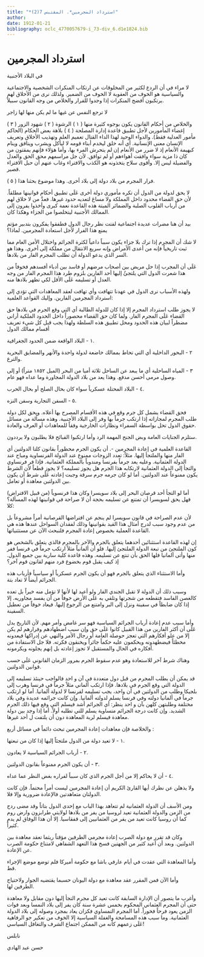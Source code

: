 ```yaml
---
title: "*استرداد المجرمين*. المقتبس 7(2)"
author: 
date: 1912-01-21
bibliography: oclc_4770057679-i_73-div_6.d1e1824.bib
---
```




#  استرداد المجرمين 


 في البلاد الأجنبية 

 لا مراء في أن الردع لكثير من المخلوقات عن ارتكاب المنكرات الشخصية والاجتماعية والسياسية هو الخوف من العقوبة لا الخوف من الضمير. ولذلك نرى من الأخلاق لهم يرتكبون أفضح المنكرات إذا وجدوا للفرار والخلاص من وجه القانون سبيلاً. 

 لا ترجع النفس عن غيها   ما لم يكن منها لها زاجر  

 والخلاص من أحكام القانون يكون بوجوه كثيرة منها (  ١  ) الرشوة (  ٢  ) شهود الزور (  ٣  ) إغضاء المأمورين لأجل تطبيق قاعدة إدارة المصلحة (  ٤  ) بلاهة بعض الحكام (الحاكم مأمور العدلية فقط). والدواء الوحيد لهذا الداء القتال تعميم العلم وتهذيب الأخلاق وتعريف الإنسان معنى الإنسانية. أي أنه خلق ليخدم أبناء قومه لا ليأكل ويشرب وينافق وينام كبهيمة الأنعام إذ لا ضرر من الأنعام إن لم يتحرش المرء بها، وأما هؤلاء فإنهم يمقتون من كان ذا مزية سواء وافقت أهواءهم أو لم توافق. لأن جل مراسمهم محق الحق والعدل والفضيلة ليس إلا. وأقوى سلاح يتخذونه هو الكذب والافتراء وغاب عنهم أن حبل الافتراء قصير. 

 (  ٥  ) فرار المجرم من بلاد دولة إلى بلاد أخرى. وهذا موضوع بحثنا هذا. 

 لا يحق لدولة من الدول أن تكره مأموري دولة أخرى عَلَى تطبيق أحكام قوانينها مطلقاً. لأن حق القضاء محدود داخل المملكة ولا مساغ لتعديه حدود غيرها. فعدَّ من لا خلاق لهم من أرباب القلوب الصلبة والضمائر الميتة هذه القاعدة نعمة كبرى وأخذوا يفرون إلى الممالك الأجنبية ليتخلصوا من الجزاء وهكذا كان. 

 بيد أن هنا مضرات عديدة اجتماعية لفتت نظر رجال الدول فطفقوا يفكرون بتدبير مؤتم يمنع هذا الفرار لأجل استعادة المجرمين. لماذا؟ 

 لا شك أن المجرم إذا ترك بلا جزاء يكون سبباً داعياً لكثرة الجرائم واختلال الأمن العام مما ثبت تاريخياً فإنه من أعدى الأمراض وإنه سريع الانتقال من مملكة إلى أخرى. وهذا هو السر الذي يدعو الدولة أن تطلب المجرم الفار من بلادها. 

 عَلَى أن المجرب إذا حل مريض بين أصحاب مرضهم أو فاسد بين أدباء أفسدهم فخوفاً من   هذا شعرت الدول التي يلتجئُ إليها  أحد  الفارين بلزوم طرد هذا المجرم الفار من وجه العدل أو تسليمه عَلَى الأقل لكي تطهر بلادها منه. 

 ولهذه الأسباب نرى الدول في عهدنا تتهافت وأي تهافت لعقد المعاهدات التي تؤدي إلى استرداد المجرمين الفارين. وإليك القواعد العلمية: 

 لا يجوز طلب استرداد المجرم إلا إذا كان للدولة الطالبة أي التي وقع الجرم في بلادها حق القضاء عَلَى المجرم الفار. ولما كان حق القضاء محصوراً داخل الحدود الملكية أراني مضطراً لبيان هذه الحدود ومحل تطبيق هذه السلطة ولهذا يجب قبل كل شيء تعريف أقسام ممالك الدول 

 ١  -  البلاد الواقعة ضمن الحدود الجغرافية. 

 ٢  -  البحور الداخلية أي التي تحاط بممالك خاضعة لدولة واحدة والأنهر والمضايق البحرية والترع. 

 ٣  -  المياه الساحلية أي ما يبعد عن الساحل  ثلاثة  أميا من البحر (الميل  ١٨٥٢  متراً) أو إلى وصول مرمى أحسن مدفع. وهذا يعد من بلاد الدولة المجاورة وما عداه فهو عام. 

 ٤  -  البلاد المحتلة عسكرياً سواء كان بحال الصلح أو بحال الحرب. 

 ٥  -  السفن التجارية وسفن النزه. 

 فحق القضاء يشمل كل جرم وقع في هذه الأقسام المصرح بها أعلاه. ويحق لكل دولة طلب المجرم لمجازاته إذا ارتكب جرماً بها وفر إلى البلاد الأجنبية. وهذه مسألة من مسائل حقوق الدول تحل بواسطة السفراء ونظارات الخارجية وفقاً للمعاهدات أو العرف والعادة. 

 ستلزم الجنايات العامة وبض الجنح المهمة الرد وأما ارتكبوا القبائح فلا يطلبون ولا يرددون. 

 القاعدة العلمية في إعادة المجرمين -. أن يكون الجرم محظوراً بقانون كلتا الدولتين أي الفار منها والملتجأ إليها. مثلاً: تعدد الزوجات ممنوع عند الدولة الفرنساوية ومباح عند الدولة العثمانية. وعليه يعد جرماً بفرنسا ومندوباً بالمملكة العثمانية. فإذا فر فرنساوي والتجأ إلى الدولة العثمانية لارتكابه هذا الجرم هل يجوز تسليمه؟ لا يجوز قطعاً لأن الشرط يكون ممنوعاً عند الدولتين. أما لو كان جرمه جرم سرقة وجبت إعادته عَلَى شرط   أن يكون بين الدولتين معاهدة أو تعامل. 

 أما لو التجأ  أحد  قرصان البحر إلى بلاد سويسرا وكان هذا فرنسوياً (من قبيل الافتراض) فهل يحق لسويسرا أن تمتنع عن تسليمه بحجة أن لا صراحة في قوانينها لهذه المسألة؟ كلا: 

 لأن عدم الصراحة في قانون سويسرا لم ينجم عن افتراضها القرصانية أمراً مشروعاً بل من عدم وجود سبب لدرج أمثال هذا القيد بقوانينها وذلك لفقدان السواحل عندها هذه هي القاعدة العملية بخصوص إعادة المجرم فلنبحث الآن عن مستثنياتها. 

 إن لهذه القاعدة استثنائين أحدهما يتعلق بالجرم والآخر بالمجرم فالذي يتعلق بالشخص هو كون الملتجئ من تبعة الدولة الملتجئ إليها. فلو أن ألمانياً مثلاً ارتكب جرماً في فرنسا ففر منها وأتى ألمانيا فلها الحق بأن تنتع عن تسليمه. وهذه قاعدة كلية سارية بين جميع الدول. إذ كيف يقبل قوم بخضوع فرد منهم لقانون قوم آخر؟ 

 وأما الاستثناء الذي يتعلق بالجرم فهو أن يكون الجرم عسكرياً أو سياسياً فأرباب هذه الجرائم أيضاً لا تعاد بتة. 

 وسبب ذلك أن الدولة لا تقبل الجندي الفار ولو أعيد لها لأنها لا تؤمل منه خيراً بل تعده كالغصن الفاسد فتقطعه من شجرتها وتلقي به عَلَى الأرض خوفاً من أن يفسد مجاوريه. إلا إذا كان ضابطاً في سفينة ونزل إلى البر وامتنع من الرجوع إليها. فيعاد خوفاً من تعطيل السفينة. 

 وأما سبب عدم إعادة أرباب الجرائم السياسية فهو سر غامض وأمر مهم. لأن التاريخ يدل عَلَى أن أكثر الفارين من هذا القبيل كانوا عَلَى حق وإن سبب اضطهادهم وفرارهم لم يكن إلا من علو أفكارهم التي تعجز حوصلة العامة أو رجال الأمر والنهي عن إدراكها فيعدونه مخطئاً فيضطهدونه ويحكمون عليه حكماً جائراً ويخنقون فكرته. فلا جل الاستفادة من أفكاره في الحال والمستقبل لا تجوز إعادته بل إنهم يجلونه ويكرمونه. 

 وهناك شرط آخر للاستعادة وهو عدم سقوط الجرم بمرور الزمان القانوني عَلَى حسب قوانين الدولتين. 

 قد يمكن أن يطلب المجرم من قبل دول متعددة في آن و  احد  فالواجب حينئذ تسليمه إلى   الدولة التي وقع الجرم في بلادها. فإذا ارتكب ألماني مثلاً جرماً في فرنسا وهرب إلى بلجيكا وطلب من الدولتين في آن واحد، يجب تسليمه لفرنسا لا لدولة ألمانيا. أما لو ارتكب جرماً في ألمانيا دولته وفي فرنسا يسلم لدولته ألمانيا. وإن كانت جرائمه عديدة وفي بلاد مختلفة وطلبتهن كلهن بآن و  احد  ينظر: أي الجرائم أشد فيسلم التي وقع فيها ذلك الجرم الشديد. وإن كانت درجة الجرائم متساوية يسلم للتي تطلبه أولاً. أما إذا وجد بين دولة معاهدة فيسلم لربة المعاهدة دون أن يلتفت ل  أحد  غيرها. 

 والخلاصة فإن معاهدات إعادة المجرمين تبحث دائماً في مسائل  أربع  : 

 ١  -  لا تعيد دولة من الدول ملتجئاً إليها إذا كان من تبعتها. 

 ٢  -  أرباب الجرائم السياسية لا يعادون. 

 ٣  -  أن يكون الجرم ممنوعاً بقانون الدولتين. 

 ٤  -  أن لا يحاكم إلا من أجل الجرم الذي كان سبباً لفراره بغض النظر عما عداه. 

 ولا يذهلن عن نظرك أيها القارئ الكريم أن إعادة المجرمين ليست أمراً محتماً. فإن كانت الدولتان متعاهدتين فالإعادة ضرورية وإلا فلا. 

 ومن الأسف أن الدولة العثمانية لم تتعاهد بهذا الباب مع  إحدى  الدول بتاتاً وقد مضى ردح من الزمن والدولة العثمانية تعيد لروسيا من يفر من بلادها لولايتي طرابزون وارض روم كما أن روسيا كانت تعيد من يفر من العثمانيين إلى قفقاسيا. إلا أن هذا الوفاق لم يدم كثيراً. 

 وكان قد تقرر مع دولة الصرب إعادة مجرمي الطرفين مؤقتاً ريثما تعقد معاهدة بين الدولتين. وبعد أن أعيد كثير من الجهتين فسخ هذا التعهد الشفاهي لامتناع حكومة الصرب عن الإعادة. 

 وأما المعاهدة التي عقدت في أيام عارفي باشا مع حكومة أميركا فلم توضع موضع الإجراء قط. 

 وأما الآن فمن المقرر عقد معاهدة مع دولة اليونان حسبما يقتضيه الجوار ولاحتياج الطرفين لها. 

 وأغرب ما يتصور أن الإدارة السابقة كانت تعيد كل مجرم التجأ إليها دون مقابل ولا   معاهدة حتى أن المجرم العثماني المحكوم بخمس  عشرة  سنة كان يفر إلى بلاد النمسا وبعد فوات الزمن يعود فرحاً فخوراً. أما المجرم النمساوي فكزان يعاد بمجرد وصوله إلى بلاد الدولة العثمانية. وما سبب هذه المسامحة والغفلة السياسية إلا الخوف من تعكير جو الرفاهية عَلَى زعمهم كأنه من الممكن اجتماع الشرف والتغافل السياسي! 

 نابلس 

 حسن عبد الهادي 
